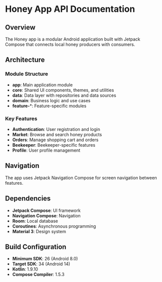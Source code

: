 # Honey App API Documentation

## Overview
The Honey app is a modular Android application built with Jetpack Compose that connects local honey producers with consumers.

## Architecture

### Module Structure
- **app**: Main application module
- **core**: Shared UI components, themes, and utilities
- **data**: Data layer with repositories and data sources
- **domain**: Business logic and use cases
- **feature-***: Feature-specific modules

### Key Features
- **Authentication**: User registration and login
- **Market**: Browse and search honey products
- **Orders**: Manage shopping cart and orders
- **Beekeeper**: Beekeeper-specific features
- **Profile**: User profile management

## Navigation
The app uses Jetpack Navigation Compose for screen navigation between features.

## Dependencies
- **Jetpack Compose**: UI framework
- **Navigation Compose**: Navigation
- **Room**: Local database
- **Coroutines**: Asynchronous programming
- **Material 3**: Design system

## Build Configuration
- **Minimum SDK**: 26 (Android 8.0)
- **Target SDK**: 34 (Android 14)
- **Kotlin**: 1.9.10
- **Compose Compiler**: 1.5.3 